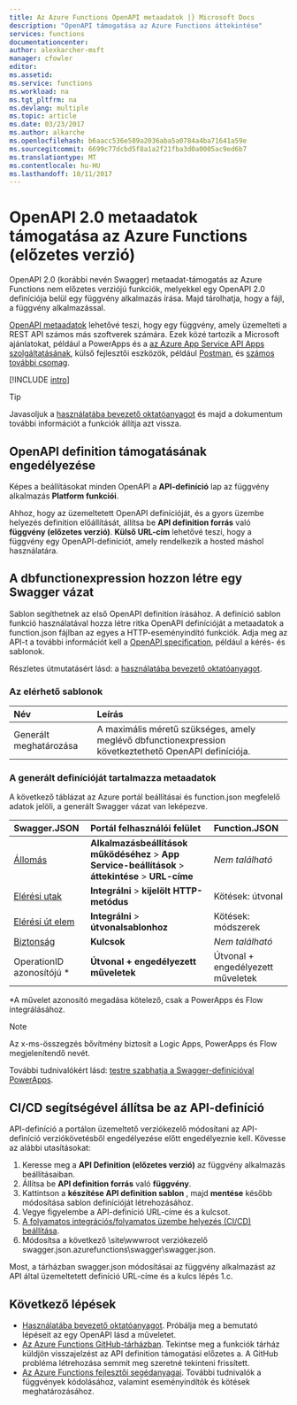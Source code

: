 ```yaml
---
title: Az Azure Functions OpenAPI metaadatok |} Microsoft Docs
description: "OpenAPI támogatása az Azure Functions áttekintése"
services: functions
documentationcenter: 
author: alexkarcher-msft
manager: cfowler
editor: 
ms.assetid: 
ms.service: functions
ms.workload: na
ms.tgt_pltfrm: na
ms.devlang: multiple
ms.topic: article
ms.date: 03/23/2017
ms.author: alkarche
ms.openlocfilehash: b6aacc536e589a2036aba5a0784a4ba71641a59e
ms.sourcegitcommit: 6699c77dcbd5f8a1a2f21fba3d0a0005ac9ed6b7
ms.translationtype: MT
ms.contentlocale: hu-HU
ms.lasthandoff: 10/11/2017
---
```

# <a name="openapi-20-metadata-support-in-azure-functions-preview"></a>OpenAPI 2.0 metaadatok támogatása az Azure Functions (előzetes verzió)
OpenAPI 2.0 (korábbi nevén Swagger) metaadat-támogatás az Azure Functions nem előzetes verziójú funkciók, melyekkel egy OpenAPI 2.0 definíciója belül egy függvény alkalmazás írása. Majd tárolhatja, hogy a fájl, a függvény alkalmazással.

[OpenAPI metaadatok](http://swagger.io/) lehetővé teszi, hogy egy függvény, amely üzemelteti a REST API számos más szoftverek számára. Ezek közé tartozik a Microsoft ajánlatokat, például a PowerApps és a [az Azure App Service API Apps szolgáltatásának](../app-service/app-service-web-overview.md), külső fejlesztői eszközök, például [Postman](https://www.getpostman.com/docs/importing_swagger), és [számos további csomag](http://swagger.io/tools/).

[!INCLUDE [intro](../../includes/functions-bindings-intro.md)]

>[!TIP]
>Javasoljuk a [használatába bevezető oktatóanyagot](./functions-api-definition-getting-started.md) és majd a dokumentum további információt a funkciók állítja azt vissza.

## <a name="enable"></a>OpenAPI definition támogatásának engedélyezése
Képes a beállításokat minden OpenAPI a **API-definíció** lap az függvény alkalmazás **Platform funkciói**.

Ahhoz, hogy az üzemeltetett OpenAPI definícióját, és a gyors üzembe helyezés definition előállítását, állítsa be **API definition forrás** való **függvény (előzetes verzió)**. **Külső URL-cím** lehetővé teszi, hogy a függvény egy OpenAPI-definíciót, amely rendelkezik a hosted máshol használatára.

## <a name="generate-definition"></a>A dbfunctionexpression hozzon létre egy Swagger vázat
Sablon segíthetnek az első OpenAPI definition írásához. A definíció sablon funkció használatával hozza létre ritka OpenAPI definícióját a metaadatok a function.json fájlban az egyes a HTTP-eseményindító funkciók. Adja meg az API-t a további információt kell a [OpenAPI specification](http://swagger.io/specification/), például a kérés- és sablonok.

Részletes útmutatásért lásd: a [használatába bevezető oktatóanyagot](./functions-api-definition-getting-started.md).

### <a name="templates"></a>Az elérhető sablonok

|Név| Leírás |
|:-----|:-----|
|Generált meghatározása|A maximális méretű szükséges, amely meglévő dbfunctionexpression következtethető OpenAPI definíciója.|

### <a name="quickstart-details"></a>A generált definícióját tartalmazza metaadatok

A következő táblázat az Azure portál beállításai és function.json megfelelő adatok jelöli, a generált Swagger vázat van leképezve.

|Swagger.JSON|Portál felhasználói felület|Function.JSON|
|:----|:-----|:-----|
|[Állomás](http://swagger.io/specification/#fixed-fields-15)|**Alkalmazásbeállítások működéséhez** > **App Service-beállítások** > **áttekintése** > **URL-címe**|*Nem található*
|[Elérési utak](http://swagger.io/specification/#paths-object-29)|**Integrálni** > **kijelölt HTTP-metódus**|Kötések: útvonal
|[Elérési út elem](http://swagger.io/specification/#path-item-object-32)|**Integrálni** > **útvonalsablonhoz**|Kötések: módszerek
|[Biztonság](http://swagger.io/specification/#security-scheme-object-112)|**Kulcsok**|*Nem található*|
|OperationID azonosítójú *|**Útvonal + engedélyezett műveletek**|Útvonal + engedélyezett műveletek|

\*A művelet azonosító megadása kötelező, csak a PowerApps és Flow integrálásához.
> [!NOTE]
> Az x-ms-összegzés bővítmény biztosít a Logic Apps, PowerApps és Flow megjelenítendő nevét.
>
> További tudnivalókért lásd: [testre szabhatja a Swagger-definícióval PowerApps](https://powerapps.microsoft.com/tutorials/customapi-how-to-swagger/).

## <a name="CICD"></a>CI/CD segítségével állítsa be az API-definíció

 API-definíció a portálon üzemeltető verziókezelő módosítani az API-definíció verziókövetésből engedélyezése előtt engedélyeznie kell. Kövesse az alábbi utasításokat:

1. Keresse meg a **API Definition (előzetes verzió)** az függvény alkalmazás beállításaiban.
  1. Állítsa be **API definition forrás** való **függvény**.
  1. Kattintson a **készítése API definition sablon** , majd **mentése** később módosítása sablon definícióját létrehozásához.
  1. Vegye figyelembe a API-definíció URL-címe és a kulcsot.
1. [A folyamatos integrációs/folyamatos üzembe helyezés (CI/CD) beállítása](https://docs.microsoft.com/azure/azure-functions/functions-continuous-deployment#continuous-deployment-requirements).
2. Módosítsa a következő \site\wwwroot verziókezelő swagger.json\.azurefunctions\swagger\swagger.json.

Most, a tárházban swagger.json módosításai az függvény alkalmazást az API által üzemeltetett definíció URL-címe és a kulcs lépés 1.c.

## <a name="next-steps"></a>Következő lépések
* [Használatába bevezető oktatóanyagot](functions-api-definition-getting-started.md). Próbálja meg a bemutató lépéseit az egy OpenAPI lásd a műveletet.
* [Az Azure Functions GitHub-tárházban](https://github.com/Azure/Azure-Functions/). Tekintse meg a funkciók tárház küldjön visszajelzést az API definition támogatási előzetes a. A GitHub probléma létrehozása semmit meg szeretné tekinteni frissített.
* [Az Azure Functions fejlesztői segédanyagai](functions-reference.md). További tudnivalók a függvények kódolásához, valamint eseményindítók és kötések meghatározásához.
